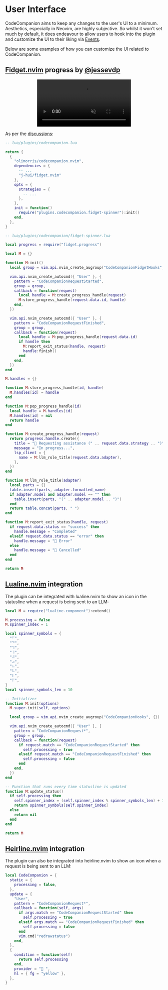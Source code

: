 # User Interface

CodeCompanion aims to keep any changes to the user's UI to a minimum. Aesthetics, especially in Neovim, are highly subjective. So whilst it won't set much by default, it does endeavour to allow users to hook into the plugin and customize the UI to their liking via [Events](events).

Below are some examples of how you can customize the UI related to CodeCompanion.

## [Fidget.nvim](https://github.com/j-hui/fidget.nvim) progress by [@jessevdp](https://github.com/jessevdp)

<p align="center">
<video controls muted src="https://github.com/user-attachments/assets/f1419889-7b62-46f2-ba73-98327a1b378b"></video>
</p>

As per the [discussions](https://github.com/olimorris/codecompanion.nvim/discussions/813):

```lua
-- lua/plugins/codecompanion.lua

return {
  {
    "olimorris/codecompanion.nvim",
    dependencies = {
      -- ...
      "j-hui/fidget.nvim"
    },
    opts = {
      strategies = {
        -- ...
      },
    },
    init = function()
      require("plugins.codecompanion.fidget-spinner"):init()
    end,
  },
}
```

```lua
-- lua/plugins/codecompanion/fidget-spinner.lua

local progress = require("fidget.progress")

local M = {}

function M:init()
  local group = vim.api.nvim_create_augroup("CodeCompanionFidgetHooks", {})

  vim.api.nvim_create_autocmd({ "User" }, {
    pattern = "CodeCompanionRequestStarted",
    group = group,
    callback = function(request)
      local handle = M:create_progress_handle(request)
      M:store_progress_handle(request.data.id, handle)
    end,
  })

  vim.api.nvim_create_autocmd({ "User" }, {
    pattern = "CodeCompanionRequestFinished",
    group = group,
    callback = function(request)
      local handle = M:pop_progress_handle(request.data.id)
      if handle then
        M:report_exit_status(handle, request)
        handle:finish()
      end
    end,
  })
end

M.handles = {}

function M:store_progress_handle(id, handle)
  M.handles[id] = handle
end

function M:pop_progress_handle(id)
  local handle = M.handles[id]
  M.handles[id] = nil
  return handle
end

function M:create_progress_handle(request)
  return progress.handle.create({
    title = " Requesting assistance (" .. request.data.strategy .. ")",
    message = "In progress...",
    lsp_client = {
      name = M:llm_role_title(request.data.adapter),
    },
  })
end

function M:llm_role_title(adapter)
  local parts = {}
  table.insert(parts, adapter.formatted_name)
  if adapter.model and adapter.model ~= "" then
    table.insert(parts, "(" .. adapter.model .. ")")
  end
  return table.concat(parts, " ")
end

function M:report_exit_status(handle, request)
  if request.data.status == "success" then
    handle.message = "Completed"
  elseif request.data.status == "error" then
    handle.message = " Error"
  else
    handle.message = "󰜺 Cancelled"
  end
end

return M
```

## [Lualine.nvim](https://github.com/nvim-lualine/lualine.nvim) integration

The plugin can be integrated with lualine.nvim to show an icon in the statusline when a request is being sent to an LLM:

```lua
local M = require("lualine.component"):extend()

M.processing = false
M.spinner_index = 1

local spinner_symbols = {
  "⠋",
  "⠙",
  "⠹",
  "⠸",
  "⠼",
  "⠴",
  "⠦",
  "⠧",
  "⠇",
  "⠏",
}
local spinner_symbols_len = 10

-- Initializer
function M:init(options)
  M.super.init(self, options)

  local group = vim.api.nvim_create_augroup("CodeCompanionHooks", {})

  vim.api.nvim_create_autocmd({ "User" }, {
    pattern = "CodeCompanionRequest*",
    group = group,
    callback = function(request)
      if request.match == "CodeCompanionRequestStarted" then
        self.processing = true
      elseif request.match == "CodeCompanionRequestFinished" then
        self.processing = false
      end
    end,
  })
end

-- Function that runs every time statusline is updated
function M:update_status()
  if self.processing then
    self.spinner_index = (self.spinner_index % spinner_symbols_len) + 1
    return spinner_symbols[self.spinner_index]
  else
    return nil
  end
end

return M
```

## [Heirline.nvim](https://github.com/rebelot/heirline.nvim) integration

The plugin can also be integrated into heirline.nvim to show an icon when a request is being sent to an LLM:

```lua
local CodeCompanion = {
  static = {
    processing = false,
  },
  update = {
    "User",
    pattern = "CodeCompanionRequest*",
    callback = function(self, args)
      if args.match == "CodeCompanionRequestStarted" then
        self.processing = true
      elseif args.match == "CodeCompanionRequestFinished" then
        self.processing = false
      end
      vim.cmd("redrawstatus")
    end,
  },
  {
    condition = function(self)
      return self.processing
    end,
    provider = " ",
    hl = { fg = "yellow" },
  },
}
```

